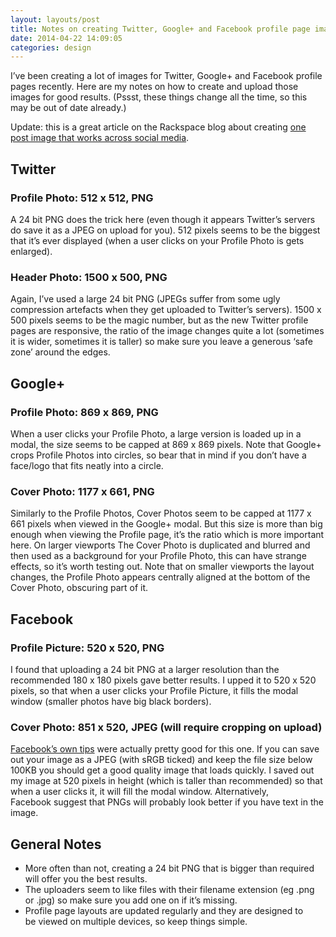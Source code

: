 ```yaml
---
layout: layouts/post 
title: Notes on creating Twitter, Google+ and Facebook profile page images
date: 2014-04-22 14:09:05
categories: design
---
```


I&#8217;ve been creating a lot of images for Twitter, Google+ and Facebook profile pages recently. Here are my notes on how to create and upload those images for good results. (Pssst, these things change all the time, so this may be out of date already.)

<!--more-->

Update: this is a great article on the Rackspace blog about creating [one post image that works across social media][1].

## Twitter

### Profile Photo: 512 x 512, PNG

A 24 bit PNG does the trick here (even though it appears Twitter’s servers do save it as a JPEG on upload for you). 512 pixels seems to be the biggest that it’s ever displayed (when a user clicks on your Profile Photo is gets enlarged).

### Header Photo: 1500 x 500, PNG

Again, I’ve used a large 24 bit PNG (JPEGs suffer from some ugly compression artefacts when they get uploaded to Twitter’s servers). 1500 x 500 pixels seems to be the magic number, but as the new Twitter profile pages are responsive, the ratio of the image changes quite a lot (sometimes it is wider, sometimes it is taller) so make sure you leave a generous ‘safe zone’ around the edges.

## Google+

### Profile Photo: 869 x 869, PNG

When a user clicks your Profile Photo, a large version is loaded up in a modal, the size seems to be capped at 869 x 869 pixels. Note that Google+ crops Profile Photos into circles, so bear that in mind if you don’t have a face/logo that fits neatly into a circle.

### Cover Photo: 1177 x 661, PNG

Similarly to the Profile Photos, Cover Photos seem to be capped at 1177 x 661 pixels when viewed in the Google+ modal. But this size is more than big enough when viewing the Profile page, it’s the ratio which is more important here. On larger viewports The Cover Photo is duplicated and blurred and then used as a background for your Profile Photo, this can have strange effects, so it’s worth testing out. Note that on smaller viewports the layout changes, the Profile Photo appears centrally aligned at the bottom of the Cover Photo, obscuring part of it.

## Facebook

### Profile Picture: 520 x 520, PNG

I found that uploading a 24 bit PNG at a larger resolution than the recommended 180 x 180 pixels gave better results. I upped it to 520 x 520 pixels, so that when a user clicks your Profile Picture, it fills the modal window (smaller photos have big black borders).

### Cover Photo: 851 x 520, JPEG (will require cropping on upload)

[Facebook’s own tips][2] were actually pretty good for this one. If you can save out your image as a JPEG (with sRGB ticked) and keep the file size below 100KB you should get a good quality image that loads quickly. I saved out my image at 520 pixels in height (which is taller than recommended) so that when a user clicks it, it will fill the modal window. Alternatively, Facebook suggest that PNGs will probably look better if you have text in the image.

## General Notes

  * More often than not, creating a 24 bit PNG that is bigger than required will offer you the best results.
  * The uploaders seem to like files with their filename extension (eg .png or .jpg) so make sure you add one on if it’s missing.
  * Profile page layouts are updated regularly and they are designed to be viewed on multiple devices, so keep things simple.

 [1]: http://www.rackspace.com/content/2015/02/20/one-image-to-rule-them-all-size-specs-to-work-across-social-media/
 [2]: https://www.facebook.com/help/www/125379114252045 "Cover Photo tips"